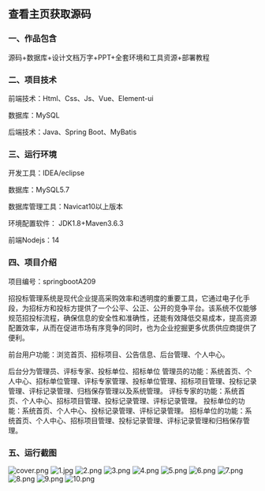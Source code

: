  
## 查看主页获取源码


### 一、作品包含

源码+数据库+设计文档万字+PPT+全套环境和工具资源+部署教程

### 二、项目技术

前端技术：Html、Css、Js、Vue、Element-ui

数据库：MySQL

后端技术：Java、Spring Boot、MyBatis

  

### 三、运行环境

开发工具：IDEA/eclipse

数据库：MySQL5.7

数据库管理工具：Navicat10以上版本

环境配置软件： JDK1.8+Maven3.6.3

前端Nodejs：14


### 四、项目介绍
项目编号：springbootA209

招投标管理系统是现代企业提高采购效率和透明度的重要工具，它通过电子化手段，为招标方和投标方提供了一个公平、公正、公开的竞争平台。该系统不仅能够规范招投标流程，确保信息的安全性和准确性，还能有效降低交易成本，提高资源配置效率，从而在促进市场有序竞争的同时，也为企业挖掘更多优质供应商提供了便利。

前台用户功能：浏览首页、招标项目、公告信息、后台管理、个人中心。

后台分为管理员、评标专家、投标单位、招标单位
管理员的功能：系统首页、个人中心、招标单位管理、评标专家管理、投标单位管理、招标项目管理、投标记录管理、评标记录管理、归档保存管理以及系统管理。
评标专家的功能：系统首页、个人中心、招标项目管理、投标记录管理、评标记录管理。
投标单位的功能：系统首页、个人中心、投标记录管理、评标记录管理。
招标单位的功能：系统首页、个人中心、招标项目管理、投标记录管理、评标记录管理和归档保存管理。

### 五、运行截图

![cover.png](./cover.png)
![1.jpg](./1.jpg)
![2.png](./2.png)
![3.png](./3.png)
![4.png](./4.png)
![5.png](./5.png)
![6.png](./6.png)
![7.png](./7.png)
![8.png](./8.png)
![9.png](./9.png)
![10.png](./10.png)




  


